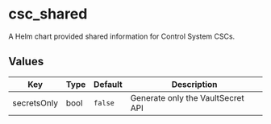 # csc_shared

A Helm chart provided shared information for Control System CSCs.

## Values

| Key | Type | Default | Description |
|-----|------|---------|-------------|
| secretsOnly | bool | `false` | Generate only the VaultSecret API |
